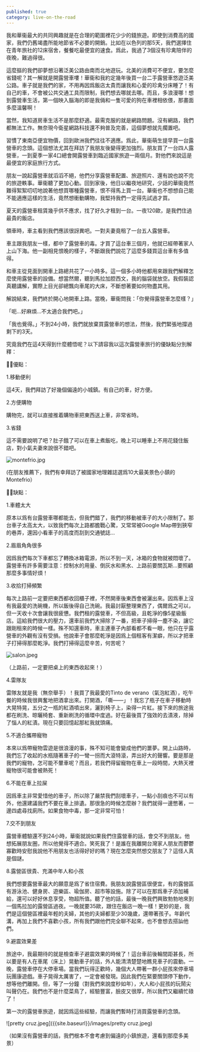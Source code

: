```yaml
---
published: true
category: live-on-the-road
---
```

我和華衞最大的共同興趣就是在合理的範圍裡花少少的錢旅遊。即使到消費高的國家，我們仍舊竭盡所能地節省不必要的開銷。比如在以色列的那5天，我們選擇住在青年旅社的12床宿舍，餐餐吃最便宜的速食。爲此，我過了3個沒有珍禽陪伴的夜晚，難過得很。

這麼摳的我們卻夢想沿著泛美公路由南而北地遊玩。北美的消費可不便宜，要怎麼省錢呢？其一解就是開露營車嘍！華衞和我約定幾年後買一台二手露營車悠遊泛美公路。車子就是我們的家，不用再因爲飯店太貴而讓我和心愛的珍禽分床睡了！有自己的車，不會被公共交通工具而限制，我們想去哪就去哪。而且，多浪漫哪！想到露營車生活，第一個映入腦海的即是我倆和一隻可愛的狗在車裡相依偎，那畫面多麼溫馨啊！

當然，我知道房車生活不是那麼舒適。最需克服的就是網路問題。沒有網路，我們都無法工作。無奈現今衛星網路科技還不夠普及完善，這個夢想就先擱置吧。

習慣了東南亞便宜物價，回到歐洲我們往往不適應。爲此，華衞萌生提早買一台露營車的念頭。這個想法尤其在拜訪了我朋友後變得更加強烈。朋友買了一台四人露營車，一到夏季一家4口總會開露營車到臨近國家旅遊一兩個月。對他們來說這是最便宜的家庭旅行方式。

朋友一說起露營車就滔滔不絕，他們分享露營車配置、旅遊照片、還有說也說不完的旅遊軼事。華衞聽了更加心動。回到家後，他日以繼夜地研究，少話的華衞竟然難得絮絮叨叨地說著他想買哪種露營車，恨不得馬上買一台。華衞也不想想自己能不能適應這樣的生活，竟然想衝動購物，我堅持我們一定得先試過才買。

夏天的露營車租賃幾乎供不應求，找了好久才租到一台。一夜120歐，是我們住過最貴的飯店。

領車時，車主看到我們應該很訝異吧。一對夫妻竟租了一台五人露營車。

車主跟我朋友一樣，都中了露營車的毒。才買了這台車三個月，他就已經帶著家人上山下海。他一副相見恨晚的樣子，不斷跟我們說花了這麼多錢買這台車有多值得。

和車主從見面到開車上路總共花了一小時多。這一個多小時他都用來跟我們解釋怎麼使用露營車的設備。想當然爾，聽到馬拉加腔西文，我的腦袋就放空。我假裝認真聽講解，實際上目光卻總飄向車尾的大床，不斷想著要如何物盡其用。

解說結束，我們終於開心地開車上路。當晚，華衞問我：「你覺得露營車怎麼樣？」

「呃...好麻煩...不太適合我們吧。」

「我也覺得。」不到24小時，我們就放棄買露營車的想法，然後，我們緊張地撐過剩下的3天。

究竟我們在這4天得到什麼體悟呢？以下請容我以這次露營車旅行的優缺點分別解釋：

👍🏽優點：

1.移動便利

這4天，我們拜訪了好幾個偏遠的小城鎮。有自己的車，好方便。

2.方便購物

購物完，就可以直接推着購物車把東西送上車，非常省時。

3.省錢

這不需要說明了吧？肚子餓了可以在車上煮飯吃，晚上可以睡車上不用花錢住飯店，對小氣夫妻來說很不錯吧。

![montefrio.jpg]({{site.baseurl}}/images/montefrio.jpg)

(在朋友推薦下，我們有幸拜訪了被國家地理雜誌選爲10大最美景色小鎮的Montefrio）


👎🏽缺點：

1.車體太大

原本以爲有台露營車哪都能去，但我們錯了，我們的移動被車子的大小限制了。那台車子太高太大，以致我們每次上路都膽戰心驚，又常常被Google Map帶到狹窄的巷弄，還因小看車子的高度而刮到交通號誌...

2.眉眉角角很多

因爲我們每次下車都忘了轉換冰箱電源，所以不到一天，冰箱的食物就被悶壞了。露營車有許多需要注意：控制水的用量、倒灰水和黑水、上路前要關瓦斯...要照顧那麼多事情好煩！

3.收拾打掃頻繁

每次上路前一定要把東西都收回櫃子裡，不然開車後東西會被灑出來。因爲車上沒有我最愛的洗碗機，所以飯後得自己洗碗。我最討厭整理東西了，偶爾爲之可以，但一天收十次會讓我很疲憊。我們租的露營車，不但高級，且乾淨的像5星級飯店。這給我們很大的壓力，還車前我們大掃除了一番，把車子掃得一塵不染，讓它跟剛租來的時候一樣。殊不知還車時，車主連車子內部看都不看一眼，他只在乎露營車的外觀有沒有受損。他說車子會那麼乾淨是因爲上個租客有潔癖，所以才把車子打掃得那麼乾淨。我們打掃得這麼辛苦，何苦呢？

![salon.jpeg]({{site.baseurl}}/images/salon.jpeg)

（上路前，一定要把桌上的東西收起來！）

4.雷隊友

雷隊友就是我（無奈舉手）！我買了我最愛的Tinto de verano（氣泡紅酒），吃午餐的時候我很興奮地把酒拿出來。打開酒，「嘶——」！我忘了瓶子在車子移動時大晃特晃，五分之一瓶的紅酒噴出來，灑到椅子上，染得一片紅。接下來的旅途我都在刷洗、晾曬椅套、重新刷洗的循環中度過。好在最後買了強效的去漬液，除掉了惱人的紅漬。現在只要回憶起那紅我就頭痛。

5.不適合攜帶寵物

本來以爲帶寵物雲遊是很浪漫的事，殊不知可能會變成他們的噩夢。開上山路時，我們忘了收起的水瓶隨著車子的一彎一拐而大滾特滾，弄出好大的聲響。要是那是我們的寵物，怎可能不暈車呢？而且，若我們得留寵物在車上一段時間，大熱天裡寵物很可能會被熱死！

6.不能在車上拉屎

因爲車主非常愛惜他的車子，所以除了嚴禁我們刮壞車子，一點小刮痕也不可以有外，他還建議我們不要在車上排遺。那很急的時候怎麼辦？我們就得一邊憋著，一邊四處尋找廁所。如果食物中毒，那一定非常可怕！

7.交不到朋友

露營車體驗還不到24小時，華衞就說如果我們住露營車的話，會交不到朋友。他想拓展朋友圈，所以他覺得不適合。笑死我了！是誰在我離開台灣家人朋友而鬱鬱寡歡時安慰我說他不用朋友也活得好好的嗎？現在怎麼突然想交朋友了？這怪人真是個謎。

8.露營區很貴、充滿中年人和小孩

我們想要露營車最大的願意是爲了省住宿費。我朋友說露營區很便宜，有的露營區有游泳池、健身房、遊樂區、瑜伽房、超市等設施。除了可以在那爲車子添加補給，還可以好好休息享受，物超所值。聽了他的話，最後一晚我們興致勃勃地來到一個馬拉加的露營區過夜。一晚就要35歐，跟住在飯店一晚一樣！更妙的是，我們是這個營區裡最年輕的夫婦，其他的夫婦都至少30幾歲，還帶著孩子。年齡代溝，再加上我們不喜歡小孩，所有我們跟他們完全聊不起來，也不會想去搭訕他們。

9.避震效果差

旅途中，我最期待的就是檢查車子避震效果的時候了！這台車前後輪間距甚長，所以要是有人在車尾（床上）晃動車子的話，外人能清清楚楚地瞧見車子的震動。一晚，露營車停在大停車場。當我們玩得正歡時，幾個大人帶著一群小屁孩來停車場玩團康遊戲。車子晃得太厲害了，一定會被發現。因此我們在緊要關頭停下動作，想等他們離開。但，等了一分鐘（對我們來說度秒如年），大人和小屁孩的玩鬧尖叫聲仍在。我們也不是什麼菜鳥了，經驗豐富，臉皮又很厚，所以我們又繼續忙碌了！

第一次的露營車旅遊，就因爲這些經驗，而讓我們暫時打消買露營車的念頭。

![pretty cruz.jpeg]({{site.baseurl}}/images/pretty cruz.jpeg)

（如果沒有露營車的話，我們根本不會考慮到偏遠的小鎮旅遊，還看到那麼多美景）
